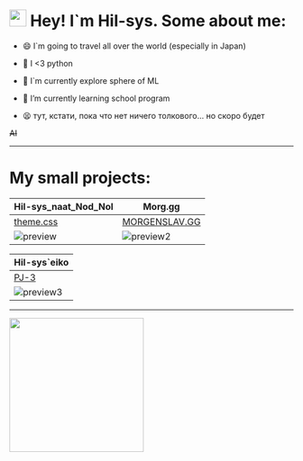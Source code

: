 # <img src="https://raw.githubusercontent.com/aemmadi/aemmadi/master/wave.gif" width="30px" height="30px"> Hey! I`m Hil-sys. Some about me: 

- 😄 I`m going to travel all over the world (especially in Japan)

- 🐍 I <3 python
<!--
- 🔭 I’m currently no working on my website
-->

- 🔭 I`m currently explore sphere of ML

- 🌱 I’m currently learning school program

- 😫 тут, кстати, пока что нет ничего толкового... но скоро будет

~~AI~~

---

# My small projects:

|Hil-sys_naat_Nod_Nol|Morg.gg|
|--------------------|-------|
|[theme.css](https://github.com/Hil-sys/sla_themes)|[MORGENSLAV.GG](https://github.com/Hil-sys/MORG.GG)|
|![preview](https://play.vsthemes.org/nova/1024576-1/673/b92673b14f2e18419725db5ad952c56f.webp)|![preview2](https://user-images.githubusercontent.com/81441961/149833037-20bc01c8-ced8-433c-b95b-0254de3039cc.png)|



|Hil-sys`eiko|
|------------|
|[PJ-3](https://eiko.hil-sys.repl.co)|
|![preview3](https://ibb.co/LzhjppGr)|

---
 
[<img width="238px" src="https://i.pinimg.com/originals/52/6b/3e/526b3e4ffb4150177bf707a65cb4393b.jpg" />](https://i.pinimg.com/originals/52/6b/3e/526b3e4ffb4150177bf707a65cb4393b.jpg)

<!--[<img width="238px" src="https://i.pinimg.com/originals/52/6b/3e/526b3e4ffb4150177bf707a65cb4393b.jpg" />](https://i.pinimg.com/originals/52/6b/3e/526b3e4ffb4150177bf707a65cb4393b.jpg)
[<img width="238px" src="https://i.pinimg.com/originals/52/6b/3e/526b3e4ffb4150177bf707a65cb4393b.jpg" />](https://i.pinimg.com/originals/52/6b/3e/526b3e4ffb4150177bf707a65cb4393b.jpg)
[<img width="238px" src="https://i.pinimg.com/originals/52/6b/3e/526b3e4ffb4150177bf707a65cb4393b.jpg" />](https://i.pinimg.com/originals/52/6b/3e/526b3e4ffb4150177bf707a65cb4393b.jpg)

 ***

<!--
- 🔭 I’m currently working on ...
- 🌱 I’m currently learning ...
- 👯 I’m looking to collaborate on ...
- 🤔 I’m looking for help with ...
- 💬 Ask me about ...
- 📫 How to reach me: ...
- 😄 Pronouns: ...
- ⚡ Fun fact: ...
-->
